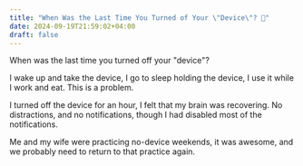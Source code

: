 ```yaml
---
title: "When Was the Last Time You Turned of Your \"Device\"? 📳"
date: 2024-09-19T21:59:02+04:00
draft: false
---
```

When was the last time you turned off your "device"?

I wake up and take the device, I go to sleep holding the device, I use it while I work and eat. This is a problem.

I turned off the device for an hour, I felt that my brain was recovering. No distractions, and no notifications, though I had disabled most of the notifications.

Me and my wife were practicing no-device weekends, it was awesome, and we probably need to return to that practice again.
